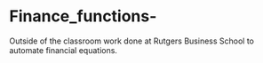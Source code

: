 # Finance_functions-
Outside of the classroom work done at Rutgers Business School to automate financial equations. 
